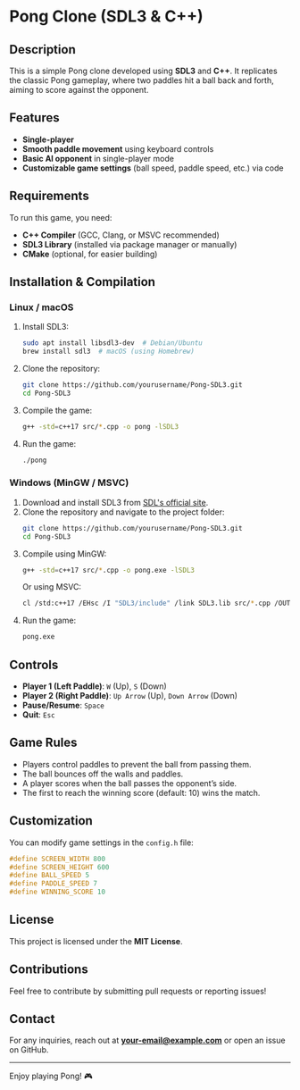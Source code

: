 # Pong Clone (SDL3 & C++)

## Description
This is a simple Pong clone developed using **SDL3** and **C++**. It replicates the classic Pong gameplay, where two paddles hit a ball back and forth, aiming to score against the opponent.

## Features
- **Single-player**
- **Smooth paddle movement** using keyboard controls
- **Basic AI opponent** in single-player mode
- **Customizable game settings** (ball speed, paddle speed, etc.) via code

## Requirements
To run this game, you need:
- **C++ Compiler** (GCC, Clang, or MSVC recommended)
- **SDL3 Library** (installed via package manager or manually)
- **CMake** (optional, for easier building)

## Installation & Compilation

### Linux / macOS
1. Install SDL3:
   ```sh
   sudo apt install libsdl3-dev  # Debian/Ubuntu
   brew install sdl3  # macOS (using Homebrew)
   ```
2. Clone the repository:
   ```sh
   git clone https://github.com/yourusername/Pong-SDL3.git
   cd Pong-SDL3
   ```
3. Compile the game:
   ```sh
   g++ -std=c++17 src/*.cpp -o pong -lSDL3
   ```
4. Run the game:
   ```sh
   ./pong
   ```

### Windows (MinGW / MSVC)
1. Download and install SDL3 from [SDL's official site](https://github.com/libsdl-org/SDL).
2. Clone the repository and navigate to the project folder:
   ```sh
   git clone https://github.com/yourusername/Pong-SDL3.git
   cd Pong-SDL3
   ```
3. Compile using MinGW:
   ```sh
   g++ -std=c++17 src/*.cpp -o pong.exe -lSDL3
   ```
   Or using MSVC:
   ```sh
   cl /std:c++17 /EHsc /I "SDL3/include" /link SDL3.lib src/*.cpp /OUT:pong.exe
   ```
4. Run the game:
   ```sh
   pong.exe
   ```

## Controls
- **Player 1 (Left Paddle)**: `W` (Up), `S` (Down)
- **Player 2 (Right Paddle)**: `Up Arrow` (Up), `Down Arrow` (Down)
- **Pause/Resume**: `Space`
- **Quit**: `Esc`

## Game Rules
- Players control paddles to prevent the ball from passing them.
- The ball bounces off the walls and paddles.
- A player scores when the ball passes the opponent’s side.
- The first to reach the winning score (default: 10) wins the match.

## Customization
You can modify game settings in the `config.h` file:
```cpp
#define SCREEN_WIDTH 800
#define SCREEN_HEIGHT 600
#define BALL_SPEED 5
#define PADDLE_SPEED 7
#define WINNING_SCORE 10
```

## License
This project is licensed under the **MIT License**.

## Contributions
Feel free to contribute by submitting pull requests or reporting issues!

## Contact
For any inquiries, reach out at **your-email@example.com** or open an issue on GitHub.

---
Enjoy playing Pong! 🎮

